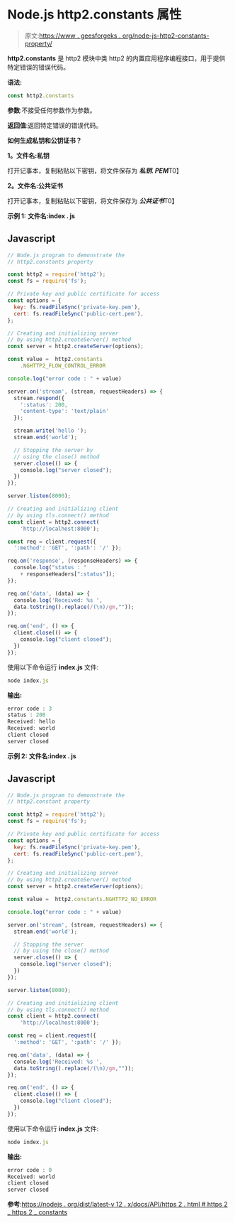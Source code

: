# Node.js http2.constants 属性

> 原文:[https://www . geesforgeks . org/node-js-http2-constants-property/](https://www.geeksforgeeks.org/node-js-http2-constants-property/)

**http2.constants** 是 http2 模块中类 http2 的内置应用程序编程接口，用于提供特定错误的错误代码。

**语法:**

```js
const http2.constants

```

**参数**:不接受任何参数作为参数。

**返回值**:返回特定错误的错误代码。

**如何生成私钥和公钥证书？**

**1。文件名:私钥**

打开记事本，复制粘贴以下密钥，将文件保存为 ***私钥. PEM***T0】

**2。文件名:公共证书**

打开记事本，复制粘贴以下密钥，将文件保存为 ***公共证书***T0】

**示例 1:** **文件名:index . js**

## Javascript

```js
// Node.js program to demonstrate the
// http2.constants property

const http2 = require('http2');
const fs = require('fs');

// Private key and public certificate for access
const options = {
  key: fs.readFileSync('private-key.pem'),
  cert: fs.readFileSync('public-cert.pem'),
};

// Creating and initializing server
// by using http2.createServer() method
const server = http2.createServer(options);

const value =  http2.constants
    .NGHTTP2_FLOW_CONTROL_ERROR

console.log("error code : " + value)

server.on('stream', (stream, requestHeaders) => {
  stream.respond({ 
    ':status': 200, 
    'content-type': 'text/plain' 
  });

  stream.write('hello ');
  stream.end('world');

  // Stopping the server by
  // using the close() method
  server.close(() => {
    console.log("server closed");
  })
});

server.listen(8000);

// Creating and initializing client
// by using tls.connect() method
const client = http2.connect(
    'http://localhost:8000');

const req = client.request({ 
  ':method': 'GET', ':path': '/' });

req.on('response', (responseHeaders) => {
  console.log("status : " 
    + responseHeaders[":status"]);
});

req.on('data', (data) => {
  console.log('Received: %s ',
  data.toString().replace(/(\n)/gm,""));
});

req.on('end', () => {
  client.close(() => {
    console.log("client closed");
  })
});
```

使用以下命令运行 **index.js** 文件:

```js
node index.js

```

**输出:**

```js
error code : 3
status : 200
Received: hello
Received: world
client closed
server closed

```

**示例 2:** **文件名:index . js**

## Javascript

```js
// Node.js program to demonstrate the
// http2.constant property

const http2 = require('http2');
const fs = require('fs');

// Private key and public certificate for access
const options = {
  key: fs.readFileSync('private-key.pem'),
  cert: fs.readFileSync('public-cert.pem'),
};

// Creating and initializing server
// by using http2.createServer() method
const server = http2.createServer(options);

const value =  http2.constants.NGHTTP2_NO_ERROR

console.log("error code : " + value)

server.on('stream', (stream, requestHeaders) => {
  stream.end('world');

  // Stopping the server
  // by using the close() method
  server.close(() => {
    console.log("server closed");
  })
});

server.listen(8000);

// Creating and initializing client
// by using tls.connect() method
const client = http2.connect(
    'http://localhost:8000');

const req = client.request({ 
  ':method': 'GET', ':path': '/' });

req.on('data', (data) => {
  console.log('Received: %s ',
  data.toString().replace(/(\n)/gm,""));
});

req.on('end', () => {
  client.close(() => {
    console.log("client closed");
  })
});
```

使用以下命令运行 **index.js** 文件:

```js
node index.js
```

**输出:**

```js
error code : 0
Received: world
client closed
server closed

```

**参考**:[https://nodejs . org/dist/latest-v 12 . x/docs/API/https 2 . html # https 2 _ https 2 _ constants](https://nodejs.org/dist/latest-v12.x/docs/api/http2.html#http2_http2_constants)